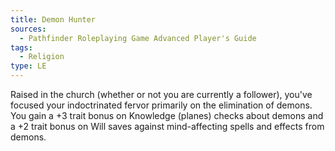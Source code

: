 ```yaml
---
title: Demon Hunter
sources:
  - Pathfinder Roleplaying Game Advanced Player's Guide
tags:
  - Religion
type: LE
---
```


Raised in the church (whether or not you are currently a follower), you've focused your indoctrinated fervor primarily on the elimination of demons. You gain a +3 trait bonus on Knowledge (planes) checks about demons and a +2 trait bonus on Will saves against mind-affecting spells and effects from demons.

